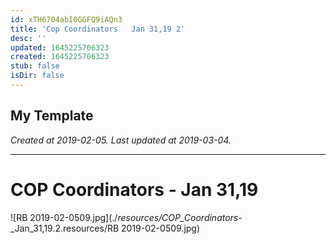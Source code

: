 ```yaml
---
id: xTH6704abI0GGFQ9iAQn3
title: 'Cop Coordinators   Jan 31,19 2'
desc: ''
updated: 1645225706323
created: 1645225706323
stub: false
isDir: false
---
```

My Template
---

_Created at 2019-02-05._
_Last updated at 2019-03-04._




---

# COP Coordinators - Jan 31,19


![RB 2019-02-0509.jpg](./_resources/COP_Coordinators_-_Jan_31,19.2.resources/RB 2019-02-0509.jpg)

